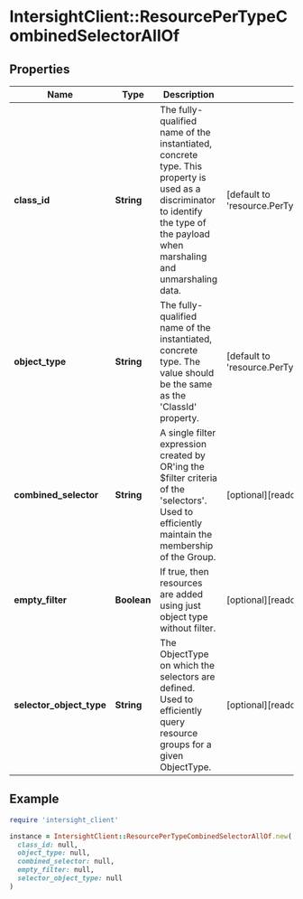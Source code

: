 # IntersightClient::ResourcePerTypeCombinedSelectorAllOf

## Properties

| Name | Type | Description | Notes |
| ---- | ---- | ----------- | ----- |
| **class_id** | **String** | The fully-qualified name of the instantiated, concrete type. This property is used as a discriminator to identify the type of the payload when marshaling and unmarshaling data. | [default to &#39;resource.PerTypeCombinedSelector&#39;] |
| **object_type** | **String** | The fully-qualified name of the instantiated, concrete type. The value should be the same as the &#39;ClassId&#39; property. | [default to &#39;resource.PerTypeCombinedSelector&#39;] |
| **combined_selector** | **String** | A single filter expression created by OR&#39;ing the $filter criteria of the &#39;selectors&#39;. Used to efficiently maintain the membership of the Group. | [optional][readonly] |
| **empty_filter** | **Boolean** | If true, then resources are added using just object type without filter. | [optional][readonly] |
| **selector_object_type** | **String** | The ObjectType on which the selectors are defined. Used to efficiently query resource groups for a given ObjectType. | [optional][readonly] |

## Example

```ruby
require 'intersight_client'

instance = IntersightClient::ResourcePerTypeCombinedSelectorAllOf.new(
  class_id: null,
  object_type: null,
  combined_selector: null,
  empty_filter: null,
  selector_object_type: null
)
```

